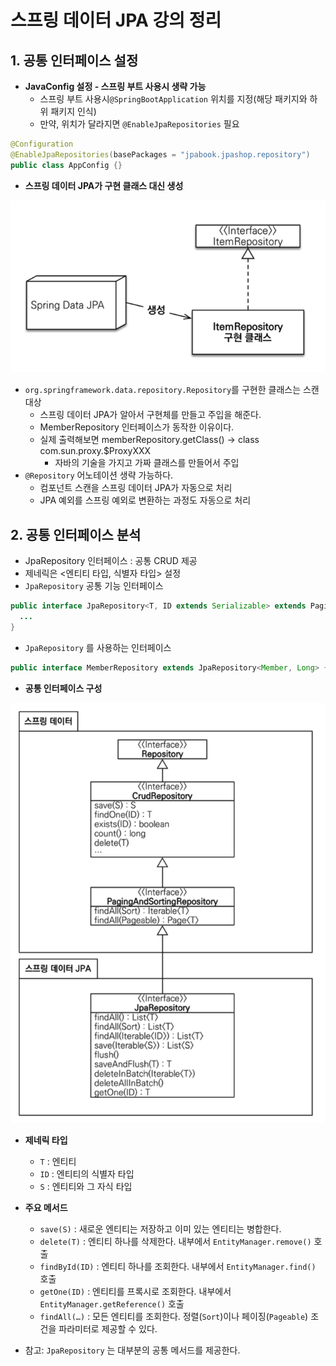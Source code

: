 # 스프링 데이터 JPA 강의 정리

## 1. 공통 인터페이스 설정
- **JavaConfig 설정 - 스프링 부트 사용시 생략 가능**
  - 스프링 부트 사용시`@SpringBootApplication` 위치를 지정(해당 패키지와 하위 패키지 인식)
  - 만약, 위치가 달라지면 `@EnableJpaRepositories` 필요
```java
@Configuration
@EnableJpaRepositories(basePackages = "jpabook.jpashop.repository")
public class AppConfig {}
```

- **스프링 데이터 JPA가 구현 클래스 대신 생성**

![spring_data_jpa.png](image/spring_data_jpa.png)
  - `org.springframework.data.repository.Repository`를 구현한 클래스는 스캔 대상
    - 스프링 데이터 JPA가 알아서 구현체를 만들고 주입을 해준다.
    - MemberRepository 인터페이스가 동작한 이유이다.
    - 실제 출력해보면 memberRepository.getClass() -> class com.sun.proxy.$ProxyXXX
      - 자바의 기술을 가지고 가짜 클래스를 만들어서 주입
  - `@Repository` 어노테이션 생략 가능하다.
    - 컴포넌트 스캔을 스프링 데이터 JPA가 자동으로 처리
    - JPA 예외를 스프링 예외로 변환하는 과정도 자동으로 처리

## 2. 공통 인터페이스 분석
- JpaRepository 인터페이스 : 공통 CRUD 제공
- 제네릭은 <엔티티 타입, 식별자 타입> 설정
- `JpaRepository` 공통 기능 인터페이스
~~~ java
public interface JpaRepository<T, ID extends Serializable> extends PagingAndSortingRepository<T, ID> {
  ...
}
~~~

- `JpaRepository` 를 사용하는 인터페이스
~~~ java
public interface MemberRepository extends JpaRepository<Member, Long> {}
~~~

- **공통 인터페이스 구성**

![spring_data_and_jpa_interface.png](image/spring_data_and_jpa_interface.png)

- **제네릭 타입**
  - `T` : 엔티티
  - `ID` : 엔티티의 식별자 타입
  - `S` : 엔티티와 그 자식 타입
- **주요 메서드**
  - `save(S)` : 새로운 엔티티는 저장하고 이미 있는 엔티티는 병합한다.
  - `delete(T)` : 엔티티 하나를 삭제한다. 내부에서 `EntityManager.remove()` 호출
  - `findById(ID)` : 엔티티 하나를 조회한다. 내부에서 `EntityManager.find()` 호출
  - `getOne(ID)` : 엔티티를 프록시로 조회한다. 내부에서 `EntityManager.getReference()` 호출
  - `findAll(…)` : 모든 엔티티를 조회한다. 정렬(`Sort`)이나 페이징(`Pageable`) 조건을 파라미터로 제공할 수 있다.
  
- 참고: `JpaRepository` 는 대부분의 공통 메서드를 제공한다.